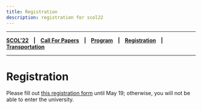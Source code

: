 ```yaml
---
title: Registration
description: registration for scol22
---
```


---

**[SCOL'22][scol22] ‎ ‎ ‎ | ‎ ‎ ‎ [Call For Papers][cfp] ‎ ‎ ‎ | ‎ ‎ ‎ [Program][prog] ‎ ‎ ‎ | ‎ ‎ ‎ [Registration][reg] ‎ ‎ ‎ | ‎ ‎ ‎ [Transportation][tp]**

---

# Registration

Please fill out [this registration form](https://forms.gle/EUtD1srMGzrqNqqH6) until May 19; otherwise, you will not be able to enter the university.


[tp]: /scol22/transportation
[reg]: /scol22/registration
[scol22]: /scol22
[cfp]: /scol22/callforpapers
[prog]: /scol22/program
